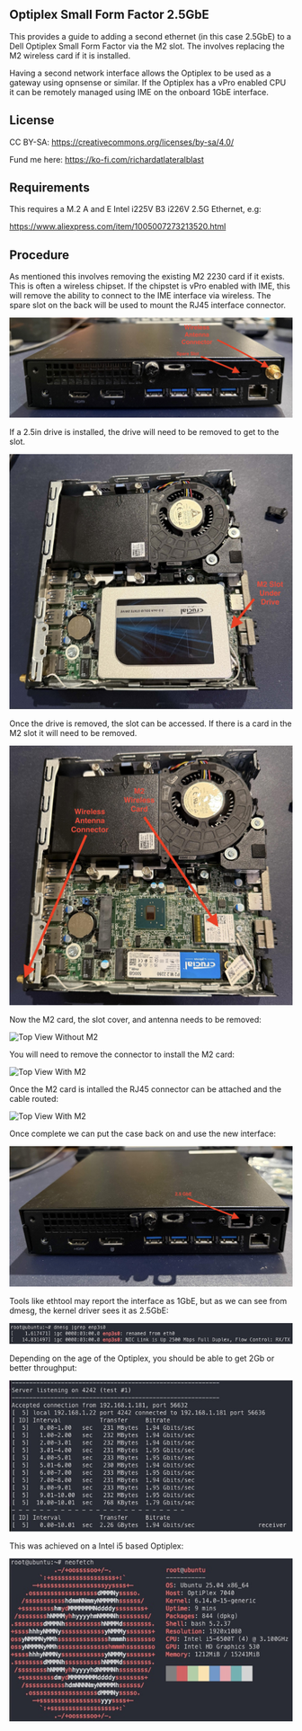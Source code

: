 Optiplex Small Form Factor 2.5GbE
---------------------------------

This provides a guide to adding a second ethernet (in this case 2.5GbE)
to a Dell Optiplex Small Form Factor via the M2 slot. The involves
replacing the M2 wireless card if it is installed.

Having a second network interface allows the Optiplex to be used as a gateway
using opnsense or similar. If the Optiplex has a vPro enabled CPU it can be
remotely managed using IME on the onboard 1GbE interface.

License
-------

CC BY-SA: https://creativecommons.org/licenses/by-sa/4.0/

Fund me here: https://ko-fi.com/richardatlateralblast

Requirements
------------

This requires a M.2 A and E Intel i225V B3 i226V 2.5G Ethernet, e.g:

https://www.aliexpress.com/item/1005007273213520.html

Procedure
---------

As mentioned this involves removing the existing M2 2230 card if it exists.
This is often a wireless chipset. If the chipstet is vPro enabled with IME,
this will remove the ability to connect to the IME interface via wireless.
The spare slot on the back will be used to mount the RJ45 interface connector.

![Rear View Beforehand](rear_before.jpeg)

If a 2.5in drive is installed, the drive will need to be removed to get to the slot.

![Top View With Drive](top_view_with_drive.jpeg)

Once the drive is removed, the slot can be accessed. If there is a card in the M2
slot it will need to be removed.

![Top View Without Drive](top_view_without_drive.jpeg)

Now the M2 card, the slot cover, and antenna needs to be removed:

![Top View Without M2](top_view_without_m2.jpeg)

You will need to remove the connector to install the M2 card:

![Top View With M2](top_view_with_m2.jpeg)

Once the M2 card is intalled the RJ45 connector can be attached and the cable routed:

![Top View With M2](top_view_with_m2_and_cable.jpeg)

Once complete we can put the case back on and use the new interface:

![Rear View With UTP](rear_view_with_utp.jpeg)

Tools like ethtool may report the interface as 1GbE, but as we can see from
dmesg, the kernel driver sees it as 2.5GbE:

![Kernel Output](dmesg_output.jpeg)

Depending on the age of the Optiplex, you should be able to get 2Gb or better throughput:

![Kernel Output](iperf3_output.jpeg)

This was achieved on a Intel i5 based Optiplex:

![Neofetch Output](neofetch_output.jpeg)
